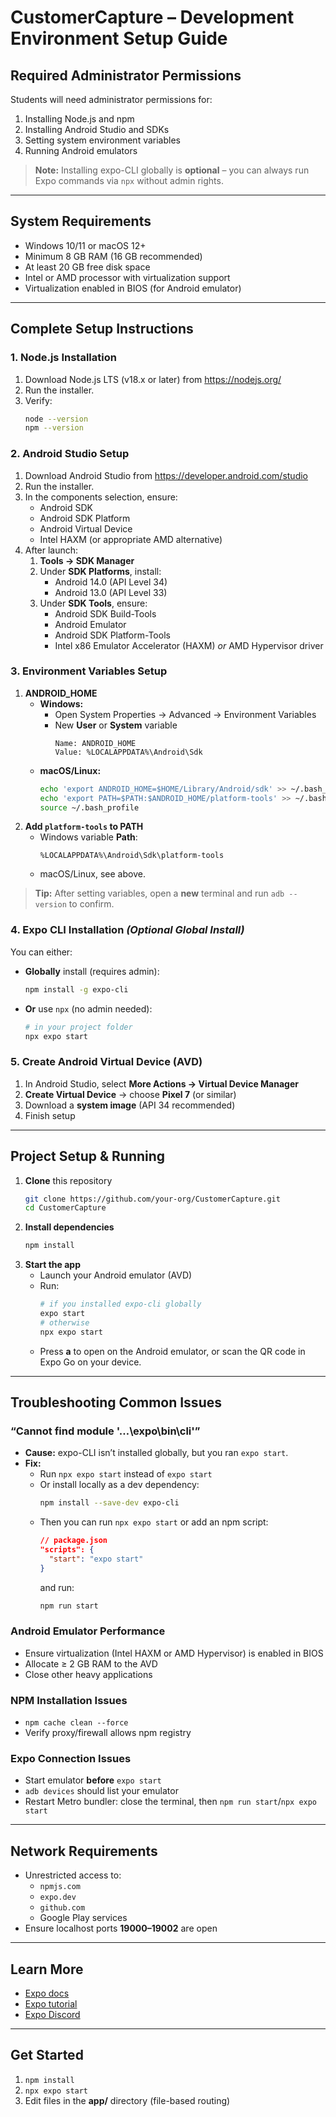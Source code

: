# CustomerCapture – Development Environment Setup Guide

## Required Administrator Permissions
Students will need administrator permissions for:
1. Installing Node.js and npm
2. Installing Android Studio and SDKs
3. Setting system environment variables
4. Running Android emulators

> **Note:** Installing expo-CLI globally is **optional** – you can always run Expo commands via `npx` without admin rights.

---

## System Requirements
- Windows 10/11 or macOS 12+
- Minimum 8 GB RAM (16 GB recommended)
- At least 20 GB free disk space
- Intel or AMD processor with virtualization support
- Virtualization enabled in BIOS (for Android emulator)

---

## Complete Setup Instructions

### 1. Node.js Installation
1. Download Node.js LTS (v18.x or later) from https://nodejs.org/
2. Run the installer.
3. Verify:
   ```bash
   node --version
   npm --version
   ```

### 2. Android Studio Setup
1. Download Android Studio from https://developer.android.com/studio  
2. Run the installer.
3. In the components selection, ensure:
   - Android SDK
   - Android SDK Platform
   - Android Virtual Device
   - Intel HAXM (or appropriate AMD alternative)
4. After launch:
   1. **Tools → SDK Manager**  
   2. Under **SDK Platforms**, install:
      - Android 14.0 (API Level 34)
      - Android 13.0 (API Level 33)  
   3. Under **SDK Tools**, ensure:
      - Android SDK Build-Tools
      - Android Emulator
      - Android SDK Platform-Tools
      - Intel x86 Emulator Accelerator (HAXM) *or* AMD Hypervisor driver

### 3. Environment Variables Setup
1. **ANDROID_HOME**  
   - **Windows:**  
     - Open System Properties → Advanced → Environment Variables  
     - New **User** or **System** variable  
       ```
       Name: ANDROID_HOME  
       Value: %LOCALAPPDATA%\Android\Sdk
       ```
   - **macOS/Linux:**  
     ```bash
     echo 'export ANDROID_HOME=$HOME/Library/Android/sdk' >> ~/.bash_profile
     echo 'export PATH=$PATH:$ANDROID_HOME/platform-tools' >> ~/.bash_profile
     source ~/.bash_profile
     ```
2. **Add `platform-tools` to PATH**  
   - Windows variable **Path**:  
     ```
     %LOCALAPPDATA%\Android\Sdk\platform-tools
     ```
   - macOS/Linux, see above.

> **Tip:** After setting variables, open a **new** terminal and run `adb --version` to confirm.

### 4. Expo CLI Installation *(Optional Global Install)*
You can either:
- **Globally** install (requires admin):
  ```bash
  npm install -g expo-cli
  ```
- **Or** use `npx` (no admin needed):
  ```bash
  # in your project folder
  npx expo start
  ```

### 5. Create Android Virtual Device (AVD)
1. In Android Studio, select **More Actions → Virtual Device Manager**  
2. **Create Virtual Device** → choose **Pixel 7** (or similar)  
3. Download a **system image** (API 34 recommended)  
4. Finish setup  

---

## Project Setup & Running

1. **Clone** this repository  
   ```bash
   git clone https://github.com/your-org/CustomerCapture.git
   cd CustomerCapture
   ```
2. **Install dependencies**  
   ```bash
   npm install
   ```
3. **Start the app**  
   - Launch your Android emulator (AVD)  
   - Run:
     ```bash
     # if you installed expo-cli globally
     expo start
     # otherwise
     npx expo start
     ```
   - Press **a** to open on the Android emulator, or scan the QR code in Expo Go on your device.

---

## Troubleshooting Common Issues

### “Cannot find module '…\expo\bin\cli'”  
- **Cause:** expo-CLI isn’t installed globally, but you ran `expo start`.  
- **Fix:**  
  - Run `npx expo start` instead of `expo start`  
  - Or install locally as a dev dependency:
    ```bash
    npm install --save-dev expo-cli
    ```
  - Then you can run `npx expo start` or add an npm script:
    ```json
    // package.json
    "scripts": {
      "start": "expo start"
    }
    ```
    and run:
    ```bash
    npm run start
    ```

### Android Emulator Performance
- Ensure virtualization (Intel HAXM or AMD Hypervisor) is enabled in BIOS  
- Allocate ≥ 2 GB RAM to the AVD  
- Close other heavy applications  

### NPM Installation Issues
- `npm cache clean --force`  
- Verify proxy/firewall allows npm registry  

### Expo Connection Issues
- Start emulator **before** `expo start`  
- `adb devices` should list your emulator  
- Restart Metro bundler: close the terminal, then `npm run start`/`npx expo start`  

---

## Network Requirements
- Unrestricted access to:
  - `npmjs.com`
  - `expo.dev`
  - `github.com`
  - Google Play services  
- Ensure localhost ports **19000–19002** are open

---

## Learn More
- [Expo docs](https://docs.expo.dev/)  
- [Expo tutorial](https://docs.expo.dev/tutorial/introduction/)  
- [Expo Discord](https://chat.expo.dev)  

---

## Get Started
1. `npm install`  
2. `npx expo start`  
3. Edit files in the **app/** directory (file-based routing)


